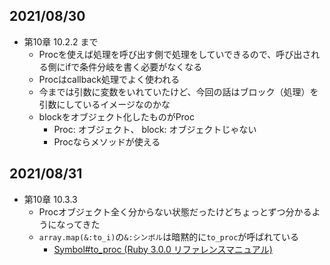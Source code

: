 ## 2021/08/30
- 第10章 10.2.2 まで
  - Procを使えば処理を呼び出す側で処理をしていできるので、呼び出される側にifで条件分岐を書く必要がなくなる
  - Procはcallback処理でよく使われる
  - 今までは引数に変数をいれていたけど、今回の話はブロック（処理）を引数にしているイメージなのかな
  - blockをオブジェクト化したものがProc
      - Proc: オブジェクト、 block: オブジェクトじゃない
      - Procならメソッドが使える
 
 ## 2021/08/31
-  第10章 10.3.3
    - Procオブジェクト全く分からない状態だったけどちょっとずつ分かるようになってきた
    - `array.map(&:to_i)`の`&:シンボル`は暗黙的に`to_proc`が呼ばれている
        - [Symbol\#to\_proc \(Ruby 3\.0\.0 リファレンスマニュアル\)](https://docs.ruby-lang.org/ja/latest/method/Symbol/i/to_proc.html)
